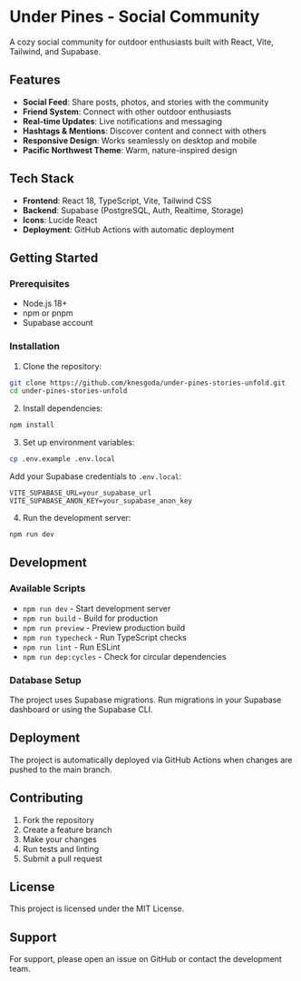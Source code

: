 # Under Pines - Social Community

A cozy social community for outdoor enthusiasts built with React, Vite, Tailwind, and Supabase.

## Features

- **Social Feed**: Share posts, photos, and stories with the community
- **Friend System**: Connect with other outdoor enthusiasts
- **Real-time Updates**: Live notifications and messaging
- **Hashtags & Mentions**: Discover content and connect with others
- **Responsive Design**: Works seamlessly on desktop and mobile
- **Pacific Northwest Theme**: Warm, nature-inspired design

## Tech Stack

- **Frontend**: React 18, TypeScript, Vite, Tailwind CSS
- **Backend**: Supabase (PostgreSQL, Auth, Realtime, Storage)
- **Icons**: Lucide React
- **Deployment**: GitHub Actions with automatic deployment

## Getting Started

### Prerequisites

- Node.js 18+ 
- npm or pnpm
- Supabase account

### Installation

1. Clone the repository:
```bash
git clone https://github.com/knesgoda/under-pines-stories-unfold.git
cd under-pines-stories-unfold
```

2. Install dependencies:
```bash
npm install
```

3. Set up environment variables:
```bash
cp .env.example .env.local
```

Add your Supabase credentials to `.env.local`:
```
VITE_SUPABASE_URL=your_supabase_url
VITE_SUPABASE_ANON_KEY=your_supabase_anon_key
```

4. Run the development server:
```bash
npm run dev
```

## Development

### Available Scripts

- `npm run dev` - Start development server
- `npm run build` - Build for production
- `npm run preview` - Preview production build
- `npm run typecheck` - Run TypeScript checks
- `npm run lint` - Run ESLint
- `npm run dep:cycles` - Check for circular dependencies

### Database Setup

The project uses Supabase migrations. Run migrations in your Supabase dashboard or using the Supabase CLI.

## Deployment

The project is automatically deployed via GitHub Actions when changes are pushed to the main branch.

## Contributing

1. Fork the repository
2. Create a feature branch
3. Make your changes
4. Run tests and linting
5. Submit a pull request

## License

This project is licensed under the MIT License.

## Support

For support, please open an issue on GitHub or contact the development team.